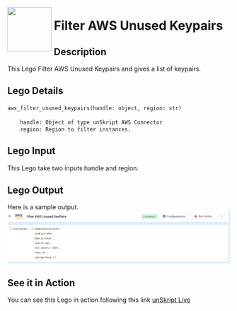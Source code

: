 [<img align="left" src="https://unskript.com/assets/favicon.png" width="100" height="100" style="padding-right: 5px">](https://unskript.com/assets/favicon.png) 
<h1>Filter AWS Unused Keypairs </h1>

## Description
This Lego Filter AWS Unused Keypairs and gives a list of keypairs.


## Lego Details

    aws_filter_unused_keypairs(handle: object, region: str)

        handle: Object of type unSkript AWS Connector
        region: Region to filter instances.

## Lego Input
This Lego take two inputs handle and region. 

## Lego Output
Here is a sample output.
<img src="./1.png">

## See it in Action

You can see this Lego in action following this link [unSkript Live](https://unskript.com)